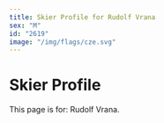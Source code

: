```yaml
---
title: Skier Profile for Rudolf Vrana
sex: "M"
id: "2619"
image: "/img/flags/cze.svg" 
---
```


# Skier Profile

This page is for: Rudolf Vrana.
    